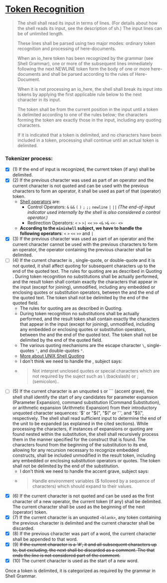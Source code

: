 # [Token Recognition](https://pubs.opengroup.org/onlinepubs/9699919799/utilities/V3_chap02.html#tag_18_03)

> The shell shall read its input in terms of lines. (For details about how the shell reads its input, see the description of sh.) The input lines can be of unlimited length.
>
> These lines shall be parsed using two major modes: ordinary token recognition and processing of here-documents.
>
> When an io_here token has been recognized by the grammar (see Shell Grammar), one or more of the subsequent lines immediately following the next NEWLINE token form the body of one or more here-documents and shall be parsed according to the rules of Here-Document.
>
> When it is not processing an io_here, the shell shall break its input into tokens by applying the first applicable rule below to the next character in its input.
>
> The token shall be from the current position in the input until a token is delimited according to one of the rules below; the characters forming the token are exactly those in the input, including any quoting characters.
>
> If it is indicated that a token is delimited, and no characters have been included in a token, processing shall continue until an actual token is delimited.

### Tokenizer process:

- [x] (1) If the end of input is recognized, the current token (if any) shall be delimited.
- [x] (2) If the previous character was used as part of an operator and the current character is not quoted and can be used with the previous characters to form an operator, it shall be used as part of that (operator) token.
	- [Shell operators](https://pubs.opengroup.org/onlinepubs/9699919799/basedefs/V1_chap03.html#tag_03_260) are:
		- Control Operators: `&` `&&` `(` `)` `;` `;;` `newline` `|` `||` _(The end-of-input indicator used internally by the shell is also considered a control operator.)_
		- Redirection Operators: `<` `>` `>|` `<<` `>>` `<&` `>&` `<<-` `<>`
	- **According to the `minishell` subject, we have to handle the following operators**: `<` `>` `<<` `>>` and `|`
- [x] (3) If the previous character was used as part of an operator and the current character cannot be used with the previous characters to form an operator, the operator containing the previous character shall be delimited.
- [ ] (4) If the current character is <backslash>, single-quote, or double-quote and it is not quoted, it shall affect quoting for subsequent characters up to the end of the quoted text. The rules for quoting are as described in Quoting . During token recognition no substitutions shall be actually performed, and the result token shall contain exactly the characters that appear in the input (except for <newline> joining), unmodified, including any embedded or enclosing quotes or substitution operators, between the <quotation-mark> and the end of the quoted text. The token shall not be delimited by the end of the quoted field.
	- The rules for quoting are as described in Quoting.
	- During token recognition no substitutions shall be actually performed, and the result token shall contain exactly the characters that appear in the input (except for <newline> joining), unmodified, including any embedded or enclosing quotes or substitution operators, between the <quotation-mark> and the end of the quoted text. The token shall not be delimited by the end of the quoted field.
	- The various quoting mechanisms are the escape character ` \ `, single-quotes `'`, and double-quotes `"`.
	- [More about UNIX Shell Quoting](https://rg1-teaching.mpi-inf.mpg.de/unixffb-ss98/quoting-guide.html)
	- I don't think we need to handle the \, subject says:
	- > Not interpret unclosed quotes or special characters which are not required by the suject such as \ (backslash) or ; (semicolon)..
- [ ] (5) If the current character is an unquoted `$` or ``` (accent grave), the shell shall identify the start of any candidates for parameter expansion (Parameter Expansion), command substitution (Command Substitution), or arithmetic expansion (Arithmetic Expansion) from their introductory unquoted character sequences: '$' or "${", "$(" or '`', and "$((", respectively. The shell shall read sufficient input to determine the end of the unit to be expanded (as explained in the cited sections). While processing the characters, if instances of expansions or quoting are found nested within the substitution, the shell shall recursively process them in the manner specified for the construct that is found. The characters found from the beginning of the substitution to its end, allowing for any recursion necessary to recognize embedded constructs, shall be included unmodified in the result token, including any embedded or enclosing substitution operators or quotes. The token shall not be delimited by the end of the substitution.
	- I don't think we need to handle the accent grave, subject says:
	- > Handle environment variables ($ followed by a sequence of characters) which should expand to their values.
- [x] (6) If the current character is not quoted and can be used as the first character of a new operator, the current token (if any) shall be delimited. The current character shall be used as the beginning of the next (operator) token.
- [x] (7) If the current character is an unquoted `<blank>`, any token containing the previous character is delimited and the current character shall be discarded.
- [x] (8) If the previous character was part of a word, the current character shall be appended to that word.
- [x] (9) ~~If the current character is a '#', it and all subsequent characters up to, but excluding, the next <newline> shall be discarded as a comment. The <newline> that ends the line is not considered part of the comment.~~
- [x] (10) The current character is used as the start of a new word.

Once a token is delimited, it is categorized as required by the grammar in Shell Grammar.

